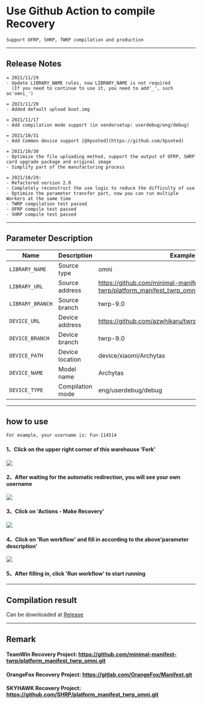 # Use Github Action to compile Recovery
```
Support OFRP, SHRP, TWRP compilation and production
```
---

## Release Notes
```
= 2021/11/29
- Update LIBRARY_NAME rules, now LIBRARY_NAME is not required
  (If you need to continue to use it, you need to add'_', such as'omni_')
```
```
= 2021/11/20
- Added default upload boot.img
```
```
= 2021/11/17
- Add compilation mode support (in vendorsetup: userdebug/eng/debug)
```
```
= 2021/10/31
- Add Common device support [@Xpsoted](https://github.com/Xpsoted)
```

```
= 2021/10/30
- Optimize the file uploading method, support the output of OFRP, SHRP card upgrade package and original image
- Simplify part of the manufacturing process
```

```
= 2021/10/29: 
- Refactored version 2.0
- Completely reconstruct the use logic to reduce the difficulty of use
- Optimize the parameter transfer part, now you can run multiple Workers at the same time
- TWRP compilation test passed
- OFRP compile test passed
- SHRP compile test passed
```

-----

## Parameter Description

| Name | Description | Example |
| ------------ | -------------------- | ------------ |
| `LIBRARY_NAME` | Source type | omni |
| `LIBRARY_URL` | Source address | https://github.com/minimal-manifest-twrp/platform_manifest_twrp_omni.git |
| `LIBRARY_BRANCH` | Source branch | twrp-9.0 |
| `DEVICE_URL` | Device address | https://github.com/azwhikaru/twrp_device_xiaomi_archytas |
| `DEVICE_BRANCH` | Device branch | twrp-9.0 |
| `DEVICE_PATH` | Device location | device/xiaomi/Archytas |
| `DEVICE_NAME` | Model name | Archytas |
| `DEVICE_TYPE` | Compilation mode | eng/userdebug/debug |

-----

## how to use
```
For example, your username is: Fun-114514
```
#### 1、Click on the upper right corner of this warehouse 'Fork'
![](https://i.bmp.ovh/imgs/2021/10/6b6ed9f29e732372.png)
#### 2、After waiting for the automatic redirection, you will see your own username
![](https://i.bmp.ovh/imgs/2021/10/66cfe324c0ebb69b.png)
#### 3、Click on 'Actions - Make Recovery'
![](https://i.bmp.ovh/imgs/2021/10/23896d1b66292047.png)
#### 4、Click on 'Run workflow' and fill in according to the above'parameter description'
![](https://i.bmp.ovh/imgs/2021/10/9cb7871267cf2f53.png)
#### 5、After filling in, click 'Run workflow' to start running

-----

## Compilation result
Can be downloaded at [Release](../../releases)

-----
## Remark

#### TeamWin Recovery Project: https://github.com/minimal-manifest-twrp/platform_manifest_twrp_omni.git
#### OrangeFox Recovery Project: https://gitlab.com/OrangeFox/Manifest.git
#### SKYHAWK Recovery Project: https://github.com/SHRP/platform_manifest_twrp_omni.git
